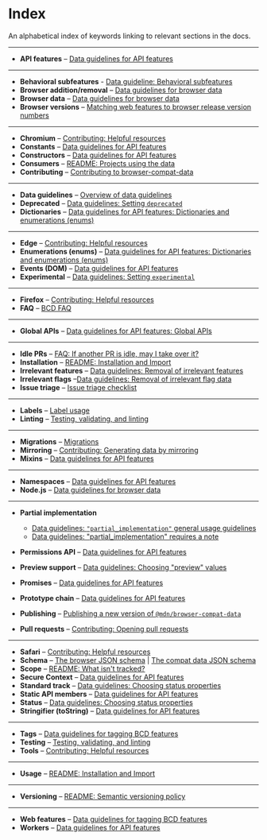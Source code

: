 # Index

An alphabetical index of keywords linking to relevant sections in the docs.

---

- **API features** – [Data guidelines for API features](./data-guidelines/api.md)

---

- **Behavioral subfeatures** - [Data guideline: Behavioral subfeatures](./data-guidelines/README.md#behavioral-subfeatures)
- **Browser addition/removal** – [Data guidelines for browser data](./data-guidelines/browsers.md#addition-of-browsers)
- **Browser data** – [Data guidelines for browser data](./data-guidelines/browsers.md)
- **Browser versions** – [Matching web features to browser release version numbers](./matching-browser-releases/README.md#matching-web-features-to-browser-release-version-numbers)

---

- **Chromium** – [Contributing: Helpful resources](./contributing.md#chromium)
- **Constants** – [Data guidelines for API features](./data-guidelines/api.md#constants)
- **Constructors** – [Data guidelines for API features](./data-guidelines/api.md#constructors)
- **Consumers** – [README: Projects using the data](../README.md#projects-using-the-data)
- **Contributing** – [Contributing to browser-compat-data](./contributing.md)

---

- **Data guidelines** – [Overview of data guidelines](./data-guidelines/README.md)
- **Deprecated** – [Data guidelines: Setting `deprecated`](./data-guidelines/README.md#setting-deprecated)
- **Dictionaries** – [Data guidelines for API features: Dictionaries and enumerations (enums)](./data-guidelines/api.md#dictionaries-and-enumerations-enums)

---

- **Edge** – [Contributing: Helpful resources](./contributing.md#edge)
- **Enumerations (enums)** – [Data guidelines for API features: Dictionaries and enumerations (enums)](./data-guidelines/api.md#dictionaries-and-enumerations-enums)
- **Events (DOM)** – [Data guidelines for API features](./data-guidelines/api.md#dom-events-eventname_event)
- **Experimental** – [Data guidelines: Setting `experimental`](./data-guidelines/README.md#setting-experimental)

---

- **Firefox** – [Contributing: Helpful resources](./contributing.md#firefox)
- **FAQ** – [BCD FAQ](./faq.md)

---

- **Global APIs** – [Data guidelines for API features: Global APIs](./data-guidelines/api.md#global-apis)

---

- **Idle PRs** – [FAQ: If another PR is idle, may I take over it?](./faq.md#if-another-pr-is-idle-may-i-take-over-it)
- **Installation** – [README: Installation and Import](../README.md#installation-and-import)
- **Irrelevant features** – [Data guidelines: Removal of irrelevant features](./data-guidelines/README.md#removal-of-irrelevant-features)
- **Irrelevant flags** –[Data guidelines: Removal of irrelevant flag data](./data-guidelines/README.md#removal-of-irrelevant-flag-data)
- **Issue triage** – [Issue triage checklist](./issue-triage-checklist.md)

---

- **Labels** – [Label usage](./labels.md)
- **Linting** – [Testing, validating, and linting](./testing.md)

---

- **Migrations** – [Migrations](./migrations.md)
- **Mirroring** – [Contributing: Generating data by mirroring](./contributing.md#optional-generating-data-by-mirroring)
- **Mixins** – [Data guidelines for API features](./data-guidelines/api.md#mixins)

---

- **Namespaces** – [Data guidelines for API features](./data-guidelines/api.md#namespaces)
- **Node.js** – [Data guidelines for browser data](./data-guidelines/browsers.md#nodejs)

---

- **Partial implementation**
  - [Data guidelines: `"partial_implementation"` general usage guidelines](./data-guidelines/README.md#partial_implementation-general-usage-guidelines)
  - [Data guidelines: "partial_implementation" requires a note](./data-guidelines/README.md#partial_implementation-requires-a-note)

- **Permissions API** – [Data guidelines for API features](./data-guidelines/api.md#permissions-api-permissions-permissionname_permission)
- **Preview support** – [Data guidelines: Choosing "preview" values](./data-guidelines/README.md#choosing-preview-values)
- **Promises** – [Data guidelines for API features](./data-guidelines/api.md#methods-returning-promises-returns_promise)
- **Prototype chain** – [Data guidelines for API features](./data-guidelines/api.md#apis-moved-on-the-prototype-chain)
- **Publishing** – [Publishing a new version of `@mdn/browser-compat-data`](./publishing.md)
- **Pull requests** – [Contributing: Opening pull requests](./contributing.md#opening-pull-requests)

---

- **Safari** – [Contributing: Helpful resources](./contributing.md#safari)
- **Schema** – [The browser JSON schema](../schemas/browsers-schema.md) | [The compat data JSON schema](../schemas/compat-data-schema.md)
- **Scope** – [README: What isn't tracked?](../README.md#what-isnt-tracked)
- **Secure Context** – [Data guidelines for API features](./data-guidelines/api.md#secure-context-required-secure_context_required)
- **Standard track** – [Data guidelines: Choosing status properties](./data-guidelines/README.md#choosing-status-properties)
- **Static API members** – [Data guidelines for API features](./data-guidelines/api.md#static-api-members)
- **Status** – [Data guidelines: Choosing status properties](./data-guidelines/README.md#choosing-status-properties)
- **Stringifier (toString)** – [Data guidelines for API features](./data-guidelines/api.md#stringifier-attributes-tostring)

---

- **Tags** – [Data guidelines for tagging BCD features](./data-guidelines/tags.md)
- **Testing** – [Testing, validating, and linting](./testing.md)
- **Tools** – [Contributing: Helpful resources](./contributing.md#general)

---

- **Usage** – [README: Installation and Import](../README.md#usage)

---

- **Versioning** – [README: Semantic versioning policy](../README.md#semantic-versioning-policy)

---

- **Web features** – [Data guidelines for tagging BCD features](./data-guidelines/tags.md#the-web-features-namespace)
- **Workers** – [Data guidelines for API features](./data-guidelines/api.md#web-workers-worker_support)
